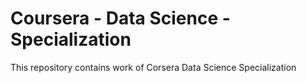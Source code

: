 # Coursera - Data Science - Specialization
This repository contains work of Corsera Data Science Specialization
